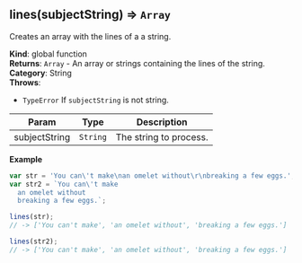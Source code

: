 <a name="lines"></a>

## lines(subjectString) ⇒ <code>Array</code>
Creates an array with the lines of a a string.

**Kind**: global function  
**Returns**: <code>Array</code> - An array or strings containing the lines of the string.  
**Category**: String  
**Throws**:

- <code>TypeError</code> If `subjectString` is not string.


| Param | Type | Description |
| --- | --- | --- |
| subjectString | <code>String</code> | The string to process. |

**Example**  
```js
var str = 'You can\'t make\nan omelet without\r\nbreaking a few eggs.';
var str2 = `You can\'t make
  an omelet without
  breaking a few eggs.`;

lines(str);
// -> ['You can't make', 'an omelet without', 'breaking a few eggs.']

lines(str2);
// -> ['You can't make', 'an omelet without', 'breaking a few eggs.']
```
